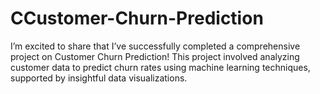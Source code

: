 # CCustomer-Churn-Prediction
I’m excited to share that I’ve successfully completed a comprehensive project on Customer Churn Prediction! This project involved analyzing customer data to predict churn rates using machine learning techniques, supported by insightful data visualizations.
